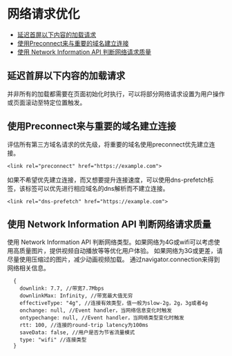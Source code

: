 # 网络请求优化

* [延迟首屏以下内容的加载请求](request-optimization.md#defer-request-below-the-fold)
* [使用Preconnect来与重要的域名建立连接](request-optimization.md#preconnect-required-origins)
* [使用 Network Information API 判断网络请求质量 ](request-optimization.md#adaptive-serving-based-on-network-quality)

## 延迟首屏以下内容的加载请求 <a id="defer-request-below-the-fold"></a>

并非所有的加载都需要在页面初始化时执行，可以将部分网络请求设置为用户操作或页面滚动至特定位置触发。


## 使用Preconnect来与重要的域名建立连接 <a id="preconnect-required-origins"></a>

评估所有第三方域名请求的优先级，将重要的域名使用preconnect优先建立连接。
```
<link rel="preconnect" href="https://example.com">
```
如果不希望优先建立连接，而又想要提升连接速度，可以使用dns-prefetch标签，该标签可以优先进行相应域名的dns解析而不建立连接。
```
<link rel="dns-prefetch" href="https://example.com">
```

## 使用 Network Information API 判断网络请求质量 <a id="adaptive-serving-based-on-network-quality"></a>

使用 Network Information API 判断网络类型。如果网络为4G或wifi可以考虑使用高质量图片，提供视频自动播放等等优化用户体验。
如果网络为3G或更差，请尽量使用压缩过的图片，减少动画视频加载。
通过navigator.connection来得到网络相关信息。
```
  {
    downlink: 7.7, //带宽7.7Mbps
    downlinkMax: Infinity, //带宽最大值无穷
    effectiveType: "4g", //连接有效类型，值一般为slow-2g，2g，3g或者4g
    onchange: null, //Event handler，当网络信息变化时触发
    ontypechange: null, //Event handler，当网络类型变化时触发
    rtt: 100, //连接的round-trip latency为100ms
    saveData: false, //用户是否为节省流量模式
    type: "wifi" //连接类型
  }
```